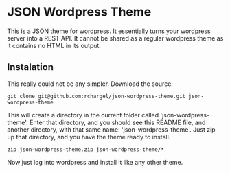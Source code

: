 JSON Wordpress Theme
====================

This is a JSON theme for wordpress.  It essentially turns your wordpress server into a REST API. It cannot be shared as a regular wordpress theme as it contains no HTML in its output.

Instalation
-----------

This really could not be any simpler.  Download the source:

    git clone git@github.com:rchargel/json-wordpress-theme.git json-wordpress-theme

This will create a directory in the current folder called 'json-wordpress-theme'.  Enter that directory, and you should see this README file, 
and another directory, with that same name: 'json-wordpress-theme'.  Just zip up that directory, and you have the theme ready to install.

    zip json-wordpress-theme.zip json-wordpress-theme/*

Now just log into wordpress and install it like any other theme.
